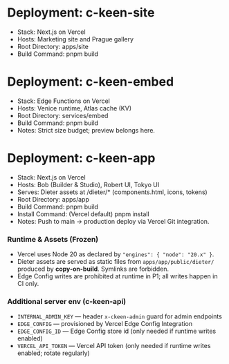 # Deployment: c-keen-site

- Stack: Next.js on Vercel  
- Hosts: Marketing site and Prague gallery  
- Root Directory: apps/site  
- Build Command: pnpm build

# Deployment: c-keen-embed

- Stack: Edge Functions on Vercel  
- Hosts: Venice runtime, Atlas cache (KV)  
- Root Directory: services/embed  
- Build Command: pnpm build  
- Notes: Strict size budget; preview belongs here.

# Deployment: c-keen-app

- Stack: Next.js on Vercel  
- Hosts: Bob (Builder & Studio), Robert UI, Tokyo UI  
- Serves: Dieter assets at /dieter/* (components.html, icons, tokens)  
- Root Directory: apps/app  
- Build Command: pnpm build  
- Install Command: (Vercel default) pnpm install  
- Notes: Push to main → production deploy via Vercel Git integration.




### Runtime & Assets (Frozen)
- Vercel uses Node 20 as declared by `"engines": { "node": "20.x" }`.  
- Dieter assets are served as static files from `apps/app/public/dieter/` produced by **copy-on-build**. Symlinks are forbidden.
- Edge Config writes are prohibited at runtime in P1; all writes happen in CI only.
### Additional server env (c-keen-api)
- `INTERNAL_ADMIN_KEY` — header `x-ckeen-admin` guard for admin endpoints
- `EDGE_CONFIG` — provisioned by Vercel Edge Config Integration
- `EDGE_CONFIG_ID` — Edge Config store id (only needed if runtime writes enabled)
- `VERCEL_API_TOKEN` — Vercel API token (only needed if runtime writes enabled; rotate regularly)
